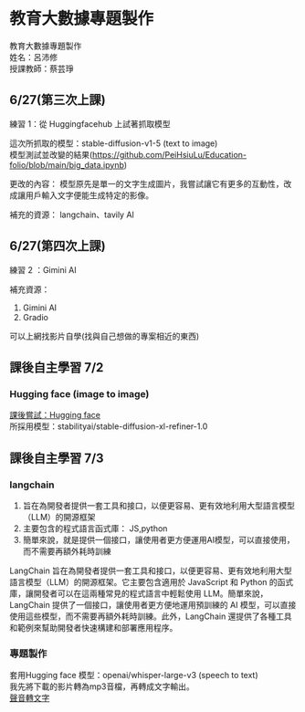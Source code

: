 # 教育大數據專題製作
教育大數據專題製作  
姓名：呂沛修  
授課教師：蔡芸琤  

## 6/27(第三次上課)
練習 1：從 Huggingfacehub 上試著抓取模型  

這次所抓取的模型：stable-diffusion-v1-5 (text to image)  
模型測試並改變的結果(https://github.com/PeiHsiuLu/Education-folio/blob/main/big_data.ipynb)  

更改的內容：
模型原先是單一的文字生成圖片，我嘗試讓它有更多的互動性，改成讓用戶輸入文字便能生成特定的影像。

補充的資源：
langchain、tavily AI


## 6/27(第四次上課)
練習 2 ：Gimini AI  

補充資源：  
1. Gimini AI  
2. Gradio  

可以上網找影片自學(找與自己想做的專案相近的東西)  

## 課後自主學習 7/2

### Hugging face (image to image)  
[課後嘗試：Hugging face ](https://github.com/PeiHsiuLu/Education-folio/blob/main/Hugging_face_image2image.ipynb)  
所採用模型：stabilityai/stable-diffusion-xl-refiner-1.0  

## 課後自主學習 7/3  

### langchain  
1. 旨在為開發者提供一套工具和接口，以便更容易、更有效地利用大型語言模型（LLM）的開源框架
2. 主要包含的程式語言函式庫： JS,python
3. 簡單來說，就是提供一個接口，讓使用者更方便運用AI模型，可以直接使用，而不需要再額外耗時訓練


LangChain 旨在為開發者提供一套工具和接口，以便更容易、更有效地利用大型語言模型（LLM）的開源框架。它主要包含適用於 JavaScript 和 Python 的函式庫，讓開發者可以在這兩種常見的程式語言中輕鬆使用 LLM。簡單來說，LangChain 提供了一個接口，讓使用者更方便地運用預訓練的 AI 模型，可以直接使用這些模型，而不需要再額外耗時訓練。此外，LangChain 還提供了各種工具和範例來幫助開發者快速構建和部署應用程序。


### 專題製作
套用Hugging face 模型：openai/whisper-large-v3
(speech to text)  
我先將下載的影片轉為mp3音檔，再轉成文字輸出。  
[聲音轉文字](https://github.com/PeiHsiuLu/Education-folio/blob/main/Educationfolio_project.ipynb)
